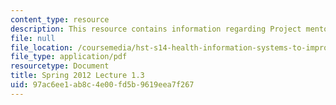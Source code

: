 ```yaml
---
content_type: resource
description: This resource contains information regarding Project mentor presentations.
file: null
file_location: /coursemedia/hst-s14-health-information-systems-to-improve-quality-of-care-in-resource-poor-settings-spring-2012/97ac6ee1ab8c4e00fd5b9619eea7f267_MITHST_S14S12_lec04c_1201.pdf
file_type: application/pdf
resourcetype: Document
title: Spring 2012 Lecture 1.3
uid: 97ac6ee1-ab8c-4e00-fd5b-9619eea7f267
---
```

